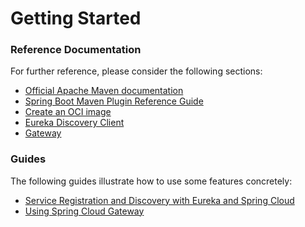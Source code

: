 # Getting Started

### Reference Documentation
For further reference, please consider the following sections:

* [Official Apache Maven documentation](https://maven.apache.org/guides/index.html)
* [Spring Boot Maven Plugin Reference Guide](https://docs.spring.io/spring-boot/docs/2.7.0/maven-plugin/reference/html/)
* [Create an OCI image](https://docs.spring.io/spring-boot/docs/2.7.0/maven-plugin/reference/html/#build-image)
* [Eureka Discovery Client](https://docs.spring.io/spring-cloud-netflix/docs/current/reference/html/#service-discovery-eureka-clients)
* [Gateway](https://docs.spring.io/spring-cloud-gateway/docs/current/reference/html/)

### Guides
The following guides illustrate how to use some features concretely:

* [Service Registration and Discovery with Eureka and Spring Cloud](https://spring.io/guides/gs/service-registration-and-discovery/)
* [Using Spring Cloud Gateway](https://github.com/spring-cloud-samples/spring-cloud-gateway-sample)

